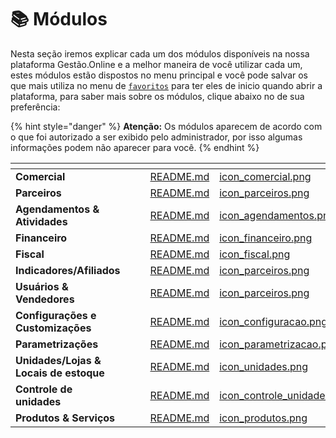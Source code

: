 # 📚 Módulos

Nesta seção iremos explicar cada um dos módulos disponíveis na nossa plataforma Gestão.Online e a melhor maneira de você utilizar cada um, estes módulos estão dispostos no menu principal e você pode salvar os que mais utiliza no menu de [`favoritos`](/erp-v2/primeiro_acesso/favoritos.md) para ter eles de inicio quando abrir a plataforma, para saber mais sobre os módulos, clique abaixo no de sua preferência:

{% hint style="danger" %}
**Atenção:** Os módulos aparecem de acordo com o que foi autorizado a ser exibido pelo administrador, por isso algumas informações podem não aparecer para você.
{% endhint %}

<table data-view="cards">
    <thead>
        <tr>
            <th></th>
            <th></th>
            <th></th>
            <th data-hidden data-card-target data-type="content-ref"></th>
            <th data-hidden data-card-cover data-type="files"></th>
        </tr>
    </thead>
        <tbody>
            <tr>
                <td>
                    <strong>Comercial</strong>
                </td>
                <td></td>
                <td></td>
                <td>
                    <a href="/erp-v2/modulos/comercial/README.md">README.md</a>
                </td>
                <td>
                    <a href="/erp-v2/assets/modulos/icon_comercial.png">icon_comercial.png</a>
                </td>
            </tr>
            <tr>
                <td>
                    <strong>Parceiros</strong>
                </td>
                <td></td>
                <td></td>
                <td>
                    <a href="/erp-v2/modulos/parceiros/README.md">README.md</a>
                </td>
                <td>
                    <a href="/erp-v2/assets/modulos/icon_parceiros.png">icon_parceiros.png</a>
                </td>
            </tr>
            <tr>
                <td>
                    <strong>Agendamentos &#x26; Atividades</strong>
                </td>
                <td></td>
                <td></td>
                <td>
                    <a href="/erp-v2/modulos/agendamentos_atividades/README.md">README.md</a>
                </td>
                <td>
                    <a href="/erp-v2/assets/modulos/icon_agendamentos.png">icon_agendamentos.png</a>
                </td>
            </tr>
            <tr>
                <td>
                    <strong>Financeiro</strong>
                </td>
                <td></td>
                <td></td>
                <td>
                    <a href="/erp-v2/modulos/financeiro/README.md">README.md</a>
                </td>
                <td>
                    <a href="/erp-v2/assets/modulos/icon_financeiro.png">icon_financeiro.png</a>
                </td>
            </tr>
            <tr>
                <td>
                    <strong>Fiscal</strong>
                </td>
                <td></td>
                <td></td>
                <td>
                    <a href="/erp-v2/modulos/fiscal/README.md">README.md</a>
                </td>
                <td>
                    <a href="/erp-v2/assets/modulos/icon_fiscal.png">icon_fiscal.png</a>
                </td>
            </tr>
            <tr>
                <td>
                    <strong>Indicadores/Afiliados</strong>
                </td>
                <td></td>
                <td></td>
                <td>
                    <a href="/erp-v2/modulos/indicadores_afiliados/README.md">README.md</a>
                </td>
                <td>
                    <a href="/erp-v2/assets/modulos/icon_parceiros.png">icon_parceiros.png</a>
                </td>
            </tr>
            <tr>
                <td>
                    <strong>Usuários &#x26; Vendedores</strong>
                </td>
                <td></td>
                <td></td>
                <td>
                    <a href="/erp-v2/modulos/usuarios_vendedores/README.md">README.md</a>
                </td>
                <td>
                    <a href="/erp-v2/assets/modulos/icon_parceiros.png">icon_parceiros.png</a>
                </td>
            </tr>
            <tr>
                <td>
                    <strong>Configurações e Customizações</strong>
                </td>
                <td></td>
                <td></td>
                <td>
                    <a href="/erp-v2/modulos/configuracoes_customizacoes/README.md">README.md</a>
                </td>
                <td>
                    <a href="/erp-v2/assets/modulos/icon_configuracao.png">icon_configuracao.png</a>
                </td>
            </tr>
            <tr>
                <td>
                    <strong>Parametrizações</strong>
                </td>
                <td></td>
                <td></td>
                <td>
                    <a href="/erp-v2/modulos/parametrizacoes/README.md">README.md</a>
                </td>
                <td>
                    <a href="/erp-v2/assets/modulos/icon_parametrizacao.png">icon_parametrizacao.png</a>
                </td>
            </tr>
            <tr>
                <td>
                    <strong>Unidades/Lojas &#x26; Locais de estoque</strong>
                </td>
                <td></td>
                <td></td>
                <td>
                    <a href="/erp-v2/modulos/unidades_locais_estoque/README.md">README.md</a>
                </td>
                <td>
                    <a href="/erp-v2/assets/modulos/icon_unidades.png">icon_unidades.png</a>
                </td>
            </tr>
            <tr>
                <td>
                    <strong>Controle de unidades</strong>
                </td>
                <td></td>
                <td></td>
                <td>
                    <a href="/erp-v2/modulos/controle_unidades/README.md">README.md</a>
                </td>
                <td>
                    <a href="/erp-v2/assets/modulos/icon_controle_unidades.png">icon_controle_unidades.png</a>
                </td>
            </tr>
            <tr>
                <td>
                    <strong>Produtos &#x26; Serviços</strong>
                </td>
                <td></td>
                <td></td>
                <td>
                    <a href="/erp-v2/modulos/produtos_servicos/README.md">README.md</a>
                </td>
                <td>
                    <a href="/erp-v2/assets/modulos/icon_produtos.png">icon_produtos.png</a>
                </td>
            </tr>
        </tbody>
</table>
